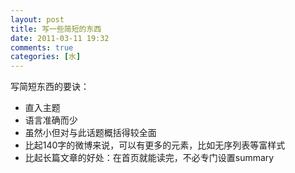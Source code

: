 ```yaml
---
layout: post
title: 写一些简短的东西
date: 2011-03-11 19:32
comments: true
categories: [水]
---
```

写简短东西的要诀：
<ul>
	<li>直入主题</li>
	<li>语言准确而少</li>
	<li>虽然小但对与此话题概括得较全面</li>
	<li>比起140字的微博来说，可以有更多的元素，比如无序列表等富样式</li>
	<li>比起长篇文章的好处：在首页就能读完，不必专门设置summary</li>
</ul>

